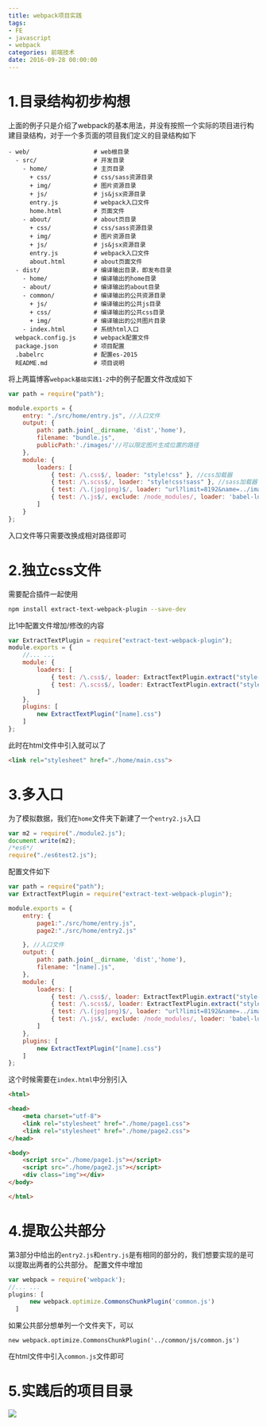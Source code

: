 ```yaml
---
title: webpack项目实践
tags: 
- FE
- javascript
- webpack
categories: 前端技术
date: 2016-09-28 00:00:00
---
```

# 1.目录结构初步构想
上面的例子只是介绍了webpack的基本用法，并没有按照一个实际的项目进行构建目录结构，对于一个多页面的项目我们定义的目录结构如下
```
- web/                  # web根目录
  - src/                # 开发目录
    - home/             # 主页目录
      + css/            # css/sass资源目录
      + img/            # 图片资源目录
      + js/             # js&jsx资源目录
      entry.js          # webpack入口文件
      home.html         # 页面文件
    - about/            # about页目录
      + css/            # css/sass资源目录
      + img/            # 图片资源目录
      + js/             # js&jsx资源目录
      entry.js          # webpack入口文件
      about.html        # about页面文件
  - dist/               # 编译输出目录，即发布目录
    - home/             # 编译输出的home目录
    - about/            # 编译输出的about目录
    - common/           # 编译输出的公共资源目录
      + js/             # 编译输出的公共js目录
      + css/            # 编译输出的公共css目录
      + img/            # 编译输出的公共图片目录
    - index.html        # 系统html入口
  webpack.config.js     # webpack配置文件
  package.json          # 项目配置
  .babelrc              # 配置es-2015
  README.md             # 项目说明
  ```
将上两篇博客`webpack基础实践1-2`中的例子配置文件改成如下

```javascript
var path = require("path");

module.exports = {
    entry: "./src/home/entry.js", //入口文件
    output: {
        path: path.join(__dirname, 'dist','home'),
        filename: "bundle.js",
        publicPath:'./images/'//可以限定图片生成位置的路径
    },
    module: {
        loaders: [
            { test: /\.css$/, loader: "style!css" }, //css加载器
            { test: /\.scss$/, loader: "style!css!sass" }, //sass加载器
            { test: /\.(jpg|png)$/, loader: "url?limit=8192&name=../images/[hash].[ext]" }, //图片加载器[name].[ext]  limit 是限制大小，大于这个尺寸会是单独的图片，小于这个尺寸是base64的形式
            { test: /\.js$/, exclude: /node_modules/, loader: 'babel-loader', }//babel加载器
        ]
    }
};
```
入口文件等只需要改换成相对路径即可
# 2.独立css文件
需要配合插件一起使用
```bash
npm install extract-text-webpack-plugin --save-dev
```
比1中配置文件增加/修改的内容

```javascript
var ExtractTextPlugin = require("extract-text-webpack-plugin");
module.exports = {
    //... ...  
    module: {
        loaders: [
            { test: /\.css$/, loader: ExtractTextPlugin.extract("style-loader", "css-loader")}, //css加载器
            { test: /\.scss$/, loader: ExtractTextPlugin.extract("style-loader", "css-loader!sass-loader")}, //sass加载器
        ]
    },
    plugins: [
        new ExtractTextPlugin("[name].css")
    ]
};
```
此时在html文件中引入就可以了

```html
<link rel="stylesheet" href="./home/main.css">
```
# 3.多入口
为了模拟数据，我们在`home`文件夹下新建了一个`entry2.js`入口

```javascript
var m2 = require("./module2.js");
document.write(m2);
/*es6*/
require("./es6test2.js");
```
配置文件如下

```javascript
var path = require("path");
var ExtractTextPlugin = require("extract-text-webpack-plugin");

module.exports = {
    entry: {
        page1:"./src/home/entry.js",
        page2:"./src/home/entry2.js"

    }, //入口文件
    output: {
        path: path.join(__dirname, 'dist','home'),
        filename: "[name].js",
    },
    module: {
        loaders: [
            { test: /\.css$/, loader: ExtractTextPlugin.extract("style-loader", "css-loader")}, //css加载器
            { test: /\.scss$/, loader: ExtractTextPlugin.extract("style-loader", "css-loader!sass-loader")}, //sass加载器
            { test: /\.(jpg|png)$/, loader: "url?limit=8192&name=../images/[hash].[ext]" },
            { test: /\.js$/, exclude: /node_modules/, loader: 'babel-loader', }
        ]
    },
    plugins: [
        new ExtractTextPlugin("[name].css")
    ]
};

```
这个时候需要在`index.html`中分别引入

```html
<html>

<head>
    <meta charset="utf-8">
    <link rel="stylesheet" href="./home/page1.css">
    <link rel="stylesheet" href="./home/page2.css">
</head>

<body>
    <script src="./home/page1.js"></script>
    <script src="./home/page2.js"></script>
    <div class="img"></div>
</body>

</html>
```
# 4.提取公共部分
第3部分中给出的`entry2.js`和`entry.js`是有相同的部分的，我们想要实现的是可以提取出两者的公共部分。
配置文件中增加

```javascript
var webpack = require('webpack');
//... ...
plugins: [
      new webpack.optimize.CommonsChunkPlugin('common.js')
  ]
```
如果公共部分想单列一个文件夹下，可以
```
new webpack.optimize.CommonsChunkPlugin('../common/js/common.js')
```
在html文件中引入`common.js`文件即可
# 5.实践后的项目目录
![](https://raw.githubusercontent.com/zrysmt/mdPics/master/webpack项目文件夹.png)
